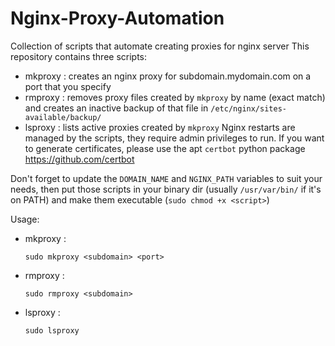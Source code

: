 # Nginx-Proxy-Automation
Collection of scripts that automate creating proxies for nginx server
This repository contains three scripts:
- mkproxy : creates an nginx proxy for subdomain.mydomain.com on a port that you specify
- rmproxy : removes proxy files created by `mkproxy` by name (exact match) and creates an inactive backup of that file in `/etc/nginx/sites-available/backup/`
- lsproxy : lists active proxies created by `mkproxy`
Nginx restarts are managed by the scripts, they require admin privileges to run.
If you want to generate certificates, please use the apt `certbot` python package https://github.com/certbot

Don't forget to update the `DOMAIN_NAME` and `NGINX_PATH` variables to suit your needs, then put those scripts in your binary dir (usually `/usr/var/bin/` if it's on PATH) and make them executable (`sudo chmod +x <script>`)

Usage:
- mkproxy :
    ```shell
    sudo mkproxy <subdomain> <port>
    ```
- rmproxy :
    ```shell
    sudo rmproxy <subdomain>
    ```
- lsproxy :
    ```shell
    sudo lsproxy
    ```
